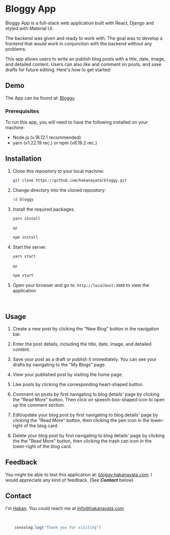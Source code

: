 # Bloggy App
Bloggy App is a full-stack web application built with React, Django and styled with Material UI. 

The backend was given and ready to work with. The goal was to develop a frontend that would work in conjunction with the backend without any problems.

This app allows users to write an publish blog posts with a title, date, image, and detailed content. Users can also like and comment on posts, and save drafts for future editing. Here's how to get started:

## Demo
The App can be found at: [Bloggy](https://bloggy.hakanayata.com)

### Prerequisites
To run this app, you will need to have the following installed on your machine:

- Node.js (v.18.12.1 recommended)
- yarn (v1.22.19 rec.) or npm (v8.19.2 rec.)

## Installation

1. Clone this repository to your local machine:
   
   ```bash
   git clone https://github.com/hakanayata/bloggy.git
   ```

2. Change directory into the cloned repository:
    ```bash
    cd bloggy
    ```

3. Install the required packages.
    
    ```bash
    yarn install
    ```
    or
    ```bash
    npm install
    ```

4. Start the server.
   
    ```bash
    yarn start
    ```
    or
    ```bash
    npm start
    ```

5. Open your browser and go to: `http://localhost:3000` to view the application


<br>

## Usage

1. Create a new post by clicking the "New Blog" button in the navigation bar.

2. Enter the post details, including the title, date, image, and detailed content.

3. Save your post as a draft or publish it immediately. You can see your drafts by navigating to the "My Blogs" page.

4. View your published post by visiting the home page. 

5. Like posts by clicking the corresponding heart-shaped button.

6. Comment on posts by first navigating to blog details' page by clicking the "Read More" button. Then click on speech-box-shaped icon to open up the comment section.

7. Edit/update your blog post by first navigating to blog details' page by clicking the "Read More" button, then clicking the pen icon in the lower-right of the blog card.

8. Delete your blog post by first navigating to blog details' page by clicking the the "Read More" button, then clicking the trash can icon in the lower-right of the blog card.

## Feedback
You might be able to test this application at: [bloggy.hakanayata.com](https://bloggy.hakanayata.com).
I would appreciate any kind of feedback. (See ***Contact*** below)


## Contact
I'm [Hakan](https://hakanayata.com). You could reach me at info@hakanayata.com

<br>

```javascript
    consolog.log("Thank you for visiting")
```